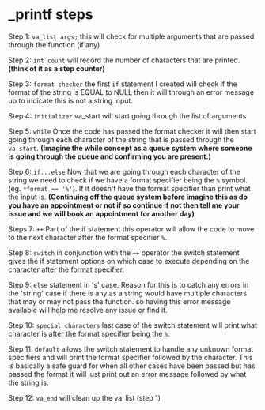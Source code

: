 # _printf steps

Step 1: `va_list args;` this will check for multiple arguments that are passed through the function (if any)

Step 2: `int count` will record the number of characters that are printed. 
**(think of it as a step counter)**

Step 3: `format checker` the first `if` statement I created will check if the format of the string is EQUAL to NULL then it will through an error message up to indicate this is not a string input.

Step 4: `initializer` va_start will start going through the list of arguments

Step 5: `while` Once the code has passed the format checker it will then start going through each character of the string that is passed through the `va_start`. 
**(Imagine the while concept as a queue system where someone is going through the queue and confirming you are present.)**

Step 6: `if...else` Now that we are going through each character of the string we need to check if we have a format specifier being the `%` symbol. (eg. `*format == '%'`).
If it doesn't have the format specifier than print what the input is. 
**(Continuing off the queue system before imagine this as do you have an appointment or not if so continue if not then tell me your issue and we will book an appointment for another day)**

Steps 7: `++` Part of the if statement this operator will allow the code to move to the next character after the format specifier `%`. 

Step 8: `switch` in conjunction with the `++` operator the switch statement gives the if statement options on which case to execute depending on the character after the format specifier. 

Step 9: `else` statement in 's' case. Reason for this is to catch any errors in the 'string' case if there is any as a string would have multiple characters that may or may not pass the function. so having this error message available will help me resolve any issue or find it. 

Step 10: `special characters` last case of the switch statement will print what character is after the format specifier being the `%`. 

Step 11: `default` allows the switch statement to handle any unknown format specifiers and will print the format specifier followed by the character. This is basically a safe guard for when all other cases have been passed but has passed the format it will just print out an error message followed by what the string is. 

Step 12: `va_end` will clean up the va_list (step 1)

